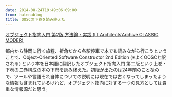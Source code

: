 ```yaml
---
date: 2014-08-24T19:49:06+09:00
from: hatenablog
title: OOSCの下巻を読み終えた
---
```


<p></p><a href="http://www.amazon.co.jp/exec/obidos/ASIN/4798111120/r7kamura-22/">オブジェクト指向入門 第2版 方法論・実践 (IT Architects’Archive CLASSIC MODER)</a>

<p>都内から静岡に行く旅程、折角だから各駅停車で本でも読みながら行こうということで、Object-Oriented Software Constructor 2nd Edition (※よくOOSCと訳される) という本を日本語に翻訳したオブジェクト指向入門 第二版という上巻・下巻の二巻構成の本の下巻を読み終えた。初版が出たのは24年前のことなので、ツールや言語それ自体についての説明には現在では古くなってしまったような情報も含まれているけれど、オブジェクト指向に対する一つの見方としては貴重な情報源だと思う。</p>

